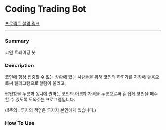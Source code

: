 # Coding Trading Bot

[프로젝트 설명 링크](https://www.notion.so/632308649c88426f86483baa76538e3a)

---

### Summary

코인 트레이딩 봇

### Description

코인에 항상 집중할 수 없는 상황에 있는 사람들을 위해 코인의 하한가를 지정해 놓음으로써 텔레그램으로 알림이 울리고, 

팝업창을 누름과 동시에 원하는 코인의 이름과 가격을 누름으로써 손 쉽게 코인을 매수할 수 있도록 도와주는 프로그램입니다. 

(!!주의 : 투자의 책임은 투자자 본인에게 있습니다.)

### How To Use

